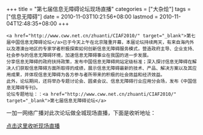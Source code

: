 +++
title = "第七届信息无障碍论坛现场直播"
categories = ["大杂烩"]
tags = ["信息无障碍"]
date = 2010-11-03T10:21:56+08:00
lastmod = 2010-11-04T12:48:35+08:00
+++



    <a href="http://www.cww.net.cn/zhuanti/CIAF2010/" target="_blank">第七届中国信息无障碍论坛</a>已于今天上午在北京隆重开幕，本届论坛持续两天，有来自海内外以及港澳台地区的专家学者积极探索如何创新信息无障碍服务模式，营造政府主导、企业支持、社会参与的信息无障碍环境，加速信息无障碍事业在我国的进一步发展。
    分享信息无障碍的政府扶持政策，发布中国信息无障碍网站定级标准；深入探讨信息无障碍在解决人们获取信息障碍方面所取得的成绩，展示信息无障碍最新的技术、产品、解决方案以及其应用成果，并体现信息无障碍为各方参与者所带来的积极的社会效益和经济效益。
    此外，论坛期间，还将举办专题讨论会、圆桌会议、信息无障碍行业应用分会场，发布《中国信息无障碍专刊》。
    论坛专题地址：：<a href="http://www.cww.net.cn/zhuanti/CIAF2010/" target="_blank">第七届信息无障碍论坛</a>
一加一网络广播对此次论坛做全城现场直播，下面是收听地址：


<a href="http://www.shengbo.org/">点击这里收听现场直播</a>
<object id="MediaPlayer1" height="64" width="260" classid="CLSID:6BF52A52-394A-11d3-B153-00C04F79FAA6"  style="display:none;"> 
<param NAME="AutoStart" VALUE="1"> 
<!--是否自动播放--> 
<param NAME="Balance" VALUE="0"> 
<!--调整左右声道平衡,同上面旧播放器代码--> 
<param name="enabled" value="-1"> 
<!--播放器是否可人为控制--> 
<param NAME="EnableContextMenu" VALUE="-1"> 
<!--是否启用上下文菜单 mms://radio.shengbo.org/opo http://127.0.0.1/CMS_utf8mb4/www.shengbo.org/newboy.mp3--> 
<param NAME="url" value="mms://radio.shengbo.org/opo"> 
<!--播放的文件地址--> 
<param NAME="PlayCount" VALUE="1"> 
<!--播放次数控制,为整数--> 
<param name="rate" value="1"> 
<!--播放速率控制,1为正常,允许小数,1.0-2.0--> 
<param name="currentPosition" value="0"> 
<!--控件设置:当前位置--> 
<param name="currentMarker" value="0"> 
<!--控件设置:当前标记--> 
<param name="defaultFrame" value=""> 
<!--显示默认框架--> 
<param name="invokeURLs" value="0"> 
<!--脚本命令设置:是否调用URL--> 
<param name="baseURL" value=""> 
<!--脚本命令设置:被调用的URL--> 
<param name="stretchToFit" value="0"> 
<!--是否按比例伸展--> 
<param name="volume" value="50"> 
<!--默认声音大小0%-100%,50则为50%--> 
<param name="mute" value="0"> 
<!--是否静音--> 
<param name="uiMode" value="mini"> 
<!--播放器显示模式:Full显示全部;mini最简化;None不显示播放控制,只显示视频窗口;invisible全部不显示--> 
<param name="windowlessVideo" value="0"> 
<!--如果是0可以允许全屏,否则只能在窗口中查看--> 
<param name="fullScreen" value="0"> 
<!--开始播放是否自动全屏--> 
<PARAM NAME="Volume" VALUE="30">
</object>
